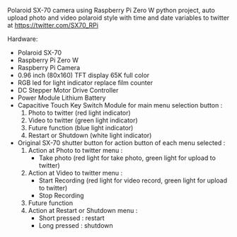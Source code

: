 Polaroid SX-70 camera using Raspberry Pi Zero W python project, auto upload photo and video polaroid style with time and date variables to twitter at https://twitter.com/SX70_RPi

Hardware:
- Polaroid SX-70
- Raspberry Pi Zero W
- Raspberry Pi Camera
- 0.96 inch (80x160) TFT display 65K full color
- RGB led for light indicator replace film counter
- DC Stepper Motor Drive Controller
- Power Module Lithium Battery
- Capacitive Touch Key Switch Module for main menu selection button :
    1. Photo to twitter (red light indicator)
    2. Video to twitter (green light indicator)
    3. Future function (blue light indicator)
    4. Restart or Shutdown (white light indicator)
- Original SX-70 shutter button for action button of each menu selected :
    1. Action at Photo to twitter menu :
         - Take photo (red light for take photo, green light for upload to twitter)
    2. Action at Video to twitter menu :
         - Start Recording (red light for video record, green light for upload to twitter)
         - Stop Recording
    3. Future function
    4. Action at Restart or Shutdown menu :
         - Short pressed : restart
         - Long pressed : shutdown


